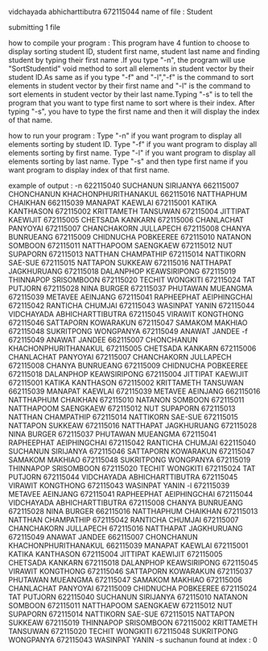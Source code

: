 vidchayada abhicharttibutra 672115044
name of file : Student

submitting 1 file

how to compile your program : This program have 4 funtion to choose to display sorting student ID, student first name,
student last name and finding student by typing their first name .If you type "-n", the program will use "SortStudentid" void
method to sort all elements in student vector by their student ID.As same as if you type "-f" and "-l","-f" is the command to
sort elements in student vector by their first name and "-l" is the command to sort elements in student vector by their 
last name.Typing "-s" is to tell the program that you want to type first name to sort where is their index. After typing "-s",
you have to type the first name and then it will display the index of that name.

how to run your program : Type "-n" if you want program to display all elements sorting by student ID.
                          Type "-f" if you want program to display all elements sorting by first name.
                          Type "-l" if you want program to display all elements sorting by last name.
                          Type "-s" and then type first name if you want program to display index of that first name.
                          
example of output :
-n
622115040 SUCHANUN  SIRIJANYA
662115007 CHONCHANUN  KHACHONPHURITHANAKUL
662115016 NATTHAPHUM  CHAIKHAN
662115039 MANAPAT  KAEWLAI
672115001 KATIKA  KANTHASON
672115002 KRITTAMETH  TANSUWAN
672115004 JITTIPAT  KAEWIJIT
672115005 CHETSADA  KANKARN
672115006 CHANLACHAT  PANYOYAI
672115007 CHANCHAKORN  JULLAPECH
672115008 CHANYA  BUNRUEANG
672115009 CHIDNUCHA  POBKEEREE
672115010 NATANON  SOMBOON
672115011 NATTHAPOOM  SAENGKAEW
672115012 NUT  SUPAPORN
672115013 NATTHAN  CHAMPATHIP
672115014 NATTIKORN  SAE-SUE
672115015 NATTAPON  SUKKEAW
672115016 NATTHAPAT  JAGKHURUANG
672115018 DALANPHOP  KEAWSIRIPONG
672115019 THINNAPOP  SRISOMBOON
672115020 TECHIT  WONGKITI
672115024 TAT  PUTJORN
672115028 NINA  BURGER
672115037 PHUTAWAN  MUEANGMA
672115039 METAVEE  AEINJANG
672115041 RAPHEEPHAT  AEIPHINGCHAI
672115042 RANTICHA  CHUMJAI
672115043 WASINPAT  YANIN
672115044 VIDCHAYADA  ABHICHARTTIBUTRA
672115045 VIRAWIT  KONGTHONG
672115046 SATTAPORN  KOWARAKUN
672115047 SAMAKOM  MAKHIAO
672115048 SUKRITPONG  WONGPANYA
672115049 ANAWAT  JANDEE
-f
672115049 ANAWAT  JANDEE
662115007 CHONCHANUN  KHACHONPHURITHANAKUL
672115005 CHETSADA  KANKARN
672115006 CHANLACHAT  PANYOYAI
672115007 CHANCHAKORN  JULLAPECH
672115008 CHANYA  BUNRUEANG
672115009 CHIDNUCHA  POBKEEREE
672115018 DALANPHOP  KEAWSIRIPONG
672115004 JITTIPAT  KAEWIJIT
672115001 KATIKA  KANTHASON
672115002 KRITTAMETH  TANSUWAN
662115039 MANAPAT  KAEWLAI
672115039 METAVEE  AEINJANG
662115016 NATTHAPHUM  CHAIKHAN
672115010 NATANON  SOMBOON
672115011 NATTHAPOOM  SAENGKAEW
672115012 NUT  SUPAPORN
672115013 NATTHAN  CHAMPATHIP
672115014 NATTIKORN  SAE-SUE
672115015 NATTAPON  SUKKEAW
672115016 NATTHAPAT  JAGKHURUANG
672115028 NINA  BURGER
672115037 PHUTAWAN  MUEANGMA
672115041 RAPHEEPHAT  AEIPHINGCHAI
672115042 RANTICHA  CHUMJAI
622115040 SUCHANUN  SIRIJANYA
672115046 SATTAPORN  KOWARAKUN
672115047 SAMAKOM  MAKHIAO
672115048 SUKRITPONG  WONGPANYA
672115019 THINNAPOP  SRISOMBOON
672115020 TECHIT  WONGKITI
672115024 TAT  PUTJORN
672115044 VIDCHAYADA  ABHICHARTTIBUTRA
672115045 VIRAWIT  KONGTHONG
672115043 WASINPAT  YANIN
-l
672115039 METAVEE  AEINJANG
672115041 RAPHEEPHAT  AEIPHINGCHAI
672115044 VIDCHAYADA  ABHICHARTTIBUTRA
672115008 CHANYA  BUNRUEANG
672115028 NINA  BURGER
662115016 NATTHAPHUM  CHAIKHAN
672115013 NATTHAN  CHAMPATHIP
672115042 RANTICHA  CHUMJAI
672115007 CHANCHAKORN  JULLAPECH
672115016 NATTHAPAT  JAGKHURUANG
672115049 ANAWAT  JANDEE
662115007 CHONCHANUN  KHACHONPHURITHANAKUL
662115039 MANAPAT  KAEWLAI
672115001 KATIKA  KANTHASON
672115004 JITTIPAT  KAEWIJIT
672115005 CHETSADA  KANKARN
672115018 DALANPHOP  KEAWSIRIPONG
672115045 VIRAWIT  KONGTHONG
672115046 SATTAPORN  KOWARAKUN
672115037 PHUTAWAN  MUEANGMA
672115047 SAMAKOM  MAKHIAO
672115006 CHANLACHAT  PANYOYAI
672115009 CHIDNUCHA  POBKEEREE
672115024 TAT  PUTJORN
622115040 SUCHANUN  SIRIJANYA
672115010 NATANON  SOMBOON
672115011 NATTHAPOOM  SAENGKAEW
672115012 NUT  SUPAPORN
672115014 NATTIKORN  SAE-SUE
672115015 NATTAPON  SUKKEAW
672115019 THINNAPOP  SRISOMBOON
672115002 KRITTAMETH  TANSUWAN
672115020 TECHIT  WONGKITI
672115048 SUKRITPONG  WONGPANYA
672115043 WASINPAT  YANIN
-s
suchanun
found at index : 0
